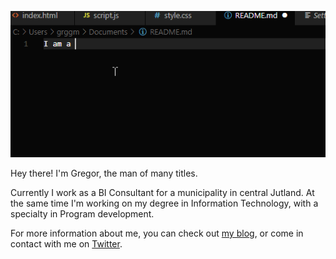 [![Hello 👋🏻](https://github.com/IAmGregorJ/IAmGregorJ/blob/master/images/about.gif)](https://gregorj.org)

Hey there! I'm Gregor, the man of many titles.

Currently I work as a BI Consultant for a municipality in central Jutland.
At the same time I'm working on my degree in Information Technology, with a specialty in Program development.

For more information about me, you can check out [my blog](https://gregorj.org), or come in contact with me on [Twitter](https://twitter.com/IAmGregorJ).